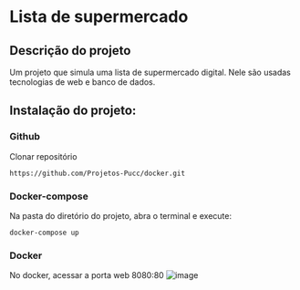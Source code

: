 # Lista de supermercado 
## Descrição do projeto 
Um projeto que simula uma lista de supermercado digital. Nele são usadas tecnologias de web e banco de dados. 

## Instalação do projeto: 
### Github
Clonar repositório

```https://github.com/Projetos-Pucc/docker.git```

### Docker-compose 
Na pasta do diretório do projeto, abra o terminal e execute: 
```
docker-compose up 
```

### Docker 
No docker, acessar a porta web 8080:80
![image](docker_port.png)




